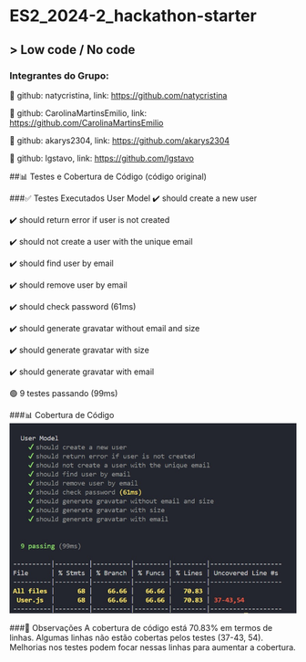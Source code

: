 <h1>ES2_2024-2_hackathon-starter</h1>

## > Low code / No code

### Integrantes do Grupo:
👩 github: natycristina, link: https://github.com/natycristina

👩 github: CarolinaMartinsEmilio, link: https://github.com/CarolinaMartinsEmilio

👩 github: akarys2304, link: https://github.com/akarys2304

🧑 github: lgstavo, link: https://github.com/lgstavo


##📊 Testes e Cobertura de Código (código original)


###✅ Testes Executados
User Model
✔️ should create a new user

✔️ should return error if user is not created

✔️ should not create a user with the unique email

✔️ should find user by email

✔️ should remove user by email

✔️ should check password (61ms)

✔️ should generate gravatar without email and size

✔️ should generate gravatar with size

✔️ should generate gravatar with email

🟢 9 testes passando (99ms)

###📊 Cobertura de Código
![Relatório de Cobertura](images/coverage-report.jpeg)


###📌 Observações
A cobertura de código está 70.83% em termos de linhas.
Algumas linhas não estão cobertas pelos testes (37-43, 54).
Melhorias nos testes podem focar nessas linhas para aumentar a cobertura.
